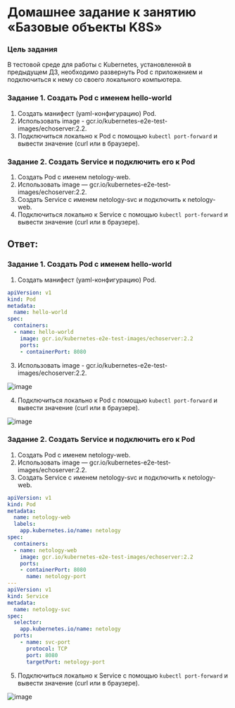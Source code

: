 # Домашнее задание к занятию «Базовые объекты K8S»

### Цель задания

В тестовой среде для работы с Kubernetes, установленной в предыдущем ДЗ, необходимо развернуть Pod с приложением и подключиться к нему со своего локального компьютера. 

### Задание 1. Создать Pod с именем hello-world

1. Создать манифест (yaml-конфигурацию) Pod.
2. Использовать image - gcr.io/kubernetes-e2e-test-images/echoserver:2.2.
3. Подключиться локально к Pod с помощью `kubectl port-forward` и вывести значение (curl или в браузере).

### Задание 2. Создать Service и подключить его к Pod

1. Создать Pod с именем netology-web.
2. Использовать image — gcr.io/kubernetes-e2e-test-images/echoserver:2.2.
3. Создать Service с именем netology-svc и подключить к netology-web.
4. Подключиться локально к Service с помощью `kubectl port-forward` и вывести значение (curl или в браузере).

## Ответ:

### Задание 1. Создать Pod с именем hello-world

1. Создать манифест (yaml-конфигурацию) Pod.
```yaml
apiVersion: v1
kind: Pod
metadata:
  name: hello-world
spec:
  containers:
  - name: hello-world
    image: gcr.io/kubernetes-e2e-test-images/echoserver:2.2
    ports:
    - containerPort: 8080
```
3. Использовать image - gcr.io/kubernetes-e2e-test-images/echoserver:2.2.

![image](https://github.com/askarpoff/kuber_ex2/assets/108946489/41ecd0c2-8e41-4d45-9e6e-9f60b6aec521)

4. Подключиться локально к Pod с помощью `kubectl port-forward` и вывести значение (curl или в браузере).

![image](https://github.com/askarpoff/kuber_ex2/assets/108946489/4d90d1cc-1186-45aa-b539-1cb90f5cc1fa)



### Задание 2. Создать Service и подключить его к Pod

1. Создать Pod с именем netology-web.
2. Использовать image — gcr.io/kubernetes-e2e-test-images/echoserver:2.2.
3. Создать Service с именем netology-svc и подключить к netology-web.

```yaml
apiVersion: v1
kind: Pod
metadata:
  name: netology-web
  labels:
    app.kubernetes.io/name: netology
spec:
  containers:
  - name: netology-web
    image: gcr.io/kubernetes-e2e-test-images/echoserver:2.2
    ports:
    - containerPort: 8080
      name: netology-port
---
apiVersion: v1
kind: Service
metadata:
  name: netology-svc
spec:
  selector:
    app.kubernetes.io/name: netology
  ports:
    - name: svc-port
      protocol: TCP
      port: 8080
      targetPort: netology-port
```
5. Подключиться локально к Service с помощью `kubectl port-forward` и вывести значение (curl или в браузере).

![image](https://github.com/askarpoff/kuber_ex2/assets/108946489/3744494d-e097-4a18-8a98-90e4c8e61de6)
